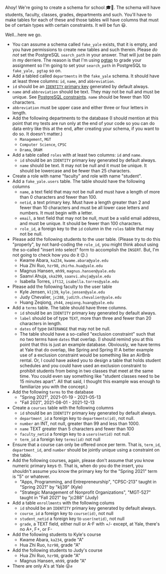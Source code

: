
Ahoy! We're going to create a schema for school 🎓🏫. The schema will have
students, faculty, classes, grades, departments and such. You'll have to
make tables for each of these and those tables will have columns that must
be of certain types with certain constraints. It will be fun 😃.

Well...here we go. 

* You can assume a schema called `fake_yale` exists, that it is empty,
  and you have permissions to create new tables and such therein. Please
  _do not_ set the PostgreSQL `search_path` in your answer. That will just be pain
  in my derriere.  The reason is that I'm using [pgtap](https://pgtap.org/)
  to grade your assignment so I'm going to set your `search_path` in PostgreSQL
  to `fake_yale, pgtap` so on.
* Add a tabled called `departments` in the `fake_yale` schema.  It should have at least three columns: `id`, `name`, and `abbreviation`.
* `id` should be an [`IDENTITY` primary key](https://www.postgresqltutorial.com/postgresql-identity-column/)
  generated by default always.
* `name` and `abbreviation` should be text. They may not be null and
  must be unique. See [PostgreSQL constraints](https://www.postgresql.org/docs/9.4/ddl-constraints.html).
  `name` should be fewer than 100 characters.
* `abbreviation` must be upper case and either three or four letters in length.
* Add the following departments to the database
  (I should mention 
  at this point that my tests are run only at the end of your code so you can 
  do data entry like this at the end, after creating your schema, if you want
  to do so. It doesn't matter.)
  * `Management`, `MGT`
  * `Computer Science`, `CPSC`
  * `Drama`, `DRAM`
* Add a table called `roles` with at least two columns: `id` and `name`.
  * `id` should be an `IDENTITY` primary key
    generated by default always.
  * `name` should be text. It may not be null and
    it must be unique. It should be lowercase and be fewer than 25 characters.
* Create a role with name "faculty" and role with name "student".
* Add a `fake_yale.users` table.  The table should have the following columns
  * `name`, a text field that may not be null and must have a length of
    more than 0 characters and fewer than 100.
  * `netid`, a text primary key. Must have a length greater than 2 and fewer than 10 characters
    and must be all lower case letters and numbers. It must begin with a letter.
  * `email`, a text field that may not be null, must be a valid email address,
    and must be unique. It should be fewer than 100 characters.
  * `role_id`, a foreign key to the `id` column in the `roles` table that
    may not be null.
* Please add the following students to the user table. (Please try to do this "properly",
  by not hard-coding the `role_id`, you might think about using 
  the so-called "insert into select" form 
  to accomplish the `INSERT`. But, I'm not going to check how you do it 😉.)
  * Kwame Abara, `ka234`, `kwame.abara@yale.edu`
  * Hua Zhi Ruo, `hzr98`, `zhirho.hua@yale.edu`
  * Magnus Hansen, `mh99`, `magnus.hansen@yale.edu`
  * Saanvi Ahuja, `ska299`, `saanvi.ahuja@yale.edu`
  * Isabella Torres, `ift12`, `isabella.torres@yale.edu`
* Please add the following faculty to the user table
  * Kyle Jensen, `klj39`, `kyle.jensen@yale.edu`
  * Judy Chevalier, `jc288`, `judith.chevalier@yale.edu`
  * Huang Zeqiong, `zh44`, `zeqiong.huang@yale.edu`
* Add a `terms` table. The table should have three columns.
  * `id` should be an `IDENTITY` primary key
    generated by default always.
  * `label` should be of type `TEXT`, more than three
    and fewer than 20 characters in length.
  * `dates` of type `DATERANGE` that may not be null. 
  * The table should have a so-called "exclusion constraint"
    such that no two terms have `dates` that overlap. (I should remind you
    at this point that this is just an example database. Obviously, we have
    terms at Yale that do overlap, like Spring and Spring II! 
    A better example use of a exclusion constraint would be something like
    an AirBnb rental. Or, I could have asked you to design a table that
    holds student schedules and you could have used an exclusion constraint
    to prohibit students from being in two classes that meet at the same
    time. You could even say something like "student classes need to be
    15 minutes apart". All that said, I thought this example was enough
    to familiarize you with the concept.)
* Add the following `terms` to the database
  * "Spring 2021", 2021-01-19 - 2021-05-13
  * "Fall 2021", 2021-08-01 - 2021-12-13
* Create a `courses` table with the following columns
  * `id` should be an `IDENTITY` primary key
    generated by default always.
  * `department_id` a foreign key to `departments(id)`, not null.
  * `number` an INT, not null, greater than 99 and less than 1000.
  * `name` TEXT greater than 5 characters and fewer than 100
  * `faculty_netid` a foreign key to a `users(netid)` not null.
  * `term_id` a foreign key `terms(id)` not null
* Ensure that a course can only be offered once per term. That is, 
  `term_id`, `department_id`, and `number` should be jointly unique
  using a constraint on the table.
* Add the following courses, again, please don't assume that you know
  numeric primary keys 🤓. That is, when do you do the insert, you shouldn't
  assume you know the primary key for the "Spring 2021" term is "5" or whatever.
  * "Apps, Programming, and Entrepreneurship", "CPSC-213" taught in "Spring 2021" by "klj39"  (Kyle)
  * "Strategic Management of Nonprofit Organizations", "MGT-527" taught in "Fall 2021" by  "jc288" (Judy)
* Add a table `enrollments` with the following colums
  * `id` should be an `IDENTITY` primary key
    generated by default always.
  * `course_id` a foreign key to `course(id)`, not null
  * `student_netid` a foreign key to `user(netid)`, not null
  * `grade`, a TEXT field, either null or A-F with +/- except, at Yale, there's no A+, F+, or F-
* Add the following students to Kyle's course
  * Kwame Abara, `ka234`, grade "A"
  * Hua Zhi Ruo, `hzr98`, grade "A"
* Add the following students to Judy's course
  * Hua Zhi Ruo, `hzr98`, grade "A"
  * Magnus Hansen, `mh99`, grade "A"
* There are only A's at Yale 😜✊


  
